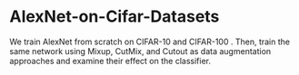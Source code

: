 # AlexNet-on-Cifar-Datasets
We train AlexNet from scratch on CIFAR-10 and CIFAR-100 . Then, train the same network using Mixup, CutMix, and Cutout as data augmentation approaches and examine their effect on the classifier.